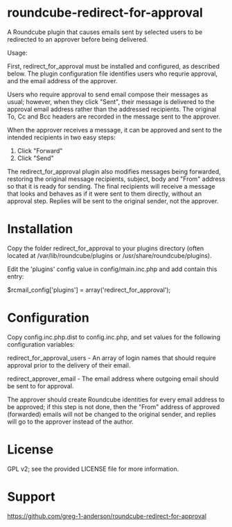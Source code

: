 roundcube-redirect-for-approval
===============================

A Roundcube plugin that causes emails sent by selected users to be redirected 
to an approver before being delivered.

Usage:

First, redirect_for_approval must be installed and configured, as described
below.  The plugin configuration file identifies users who requrie approval,
and the email address of the approver.

Users who require approval to send email compose their messages as usual;
however, when they click "Sent", their message is delivered to the approval
email address rather than the addressed recipients.  The original To, Cc and
Bcc headers are recorded in the message sent to the approver.

When the approver receives a message, it can be approved and sent to the
intended recipients in two easy steps:

 1. Click "Forward"
 2. Click "Send"

The redirect_for_approval plugin also modifies messages being forwarded,
restoring the original message recipients, subject, body and "From" address
so that it is ready for sending.  The final recipients will receive a message
that looks and behaves as if it were sent to them directly, without an
approval step.  Replies will be sent to the original sender, not the approver.


Installation
============
Copy the folder redirect_for_approval to your plugins directory (often located
at /var/lib/roundcube/plugins or /usr/share/roundcube/plugins).

Edit the 'plugins' config value in config/main.inc.php and add contain this entry:

$rcmail_config['plugins'] = array('redirect_for_approval');


Configuration
=============
Copy config.inc.php.dist to config.inc.php, and set values for the following
configuration variables:

redirect_for_approval_users - An array of login names that should require
approval prior to the delivery of their email.

redirect_approver_email - The email address where outgoing email should be
sent to for approval.

The approver should create Roundcube identities for every email address to
be approved; if this step is not done, then the "From" address of approved
(forwarded) emails will not be changed to the original sender, and replies
will go to the approver instead of the author.


License
=======
GPL v2; see the provided LICENSE file for more information.


Support
=======
https://github.com/greg-1-anderson/roundcube-redirect-for-approval
